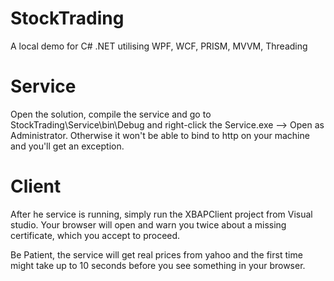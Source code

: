 StockTrading
============

A local demo for C# .NET utilising WPF, WCF, PRISM, MVVM, Threading


Service
=======

Open the solution, compile the service and go to StockTrading\Service\bin\Debug and right-click the Service.exe --> Open as Administrator. Otherwise it won't be able to bind to http on your machine and you'll get an exception.

Client
======
After he service is running, simply run the XBAPClient project from Visual studio. Your browser will open and warn you twice about a missing certificate, which you accept to proceed.


Be Patient, the service will get real prices from yahoo and the first time might take up to 10 seconds before you see something in your browser.
